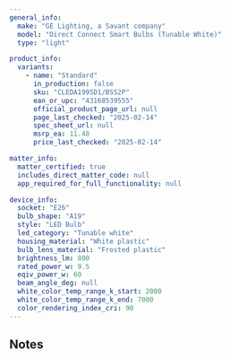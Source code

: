 ```yaml
---
general_info:
  make: "GE Lighting, a Savant company"
  model: "Direct Connect Smart Bulbs (Tunable White)"
  type: "light"

product_info:
  variants:
    - name: "Standard"
      in_production: false
      sku: "CLEDA199SD1/BSS2P"
      ean_or_upc: "43168539555"
      official_product_page_url: null
      page_last_checked: "2025-02-14"
      spec_sheet_url: null
      msrp_ea: 11.48
      price_last_checked: "2025-02-14"

matter_info:
  matter_certified: true
  includes_direct_matter_code: null
  app_required_for_full_functionality: null

device_info:
  socket: "E26"
  bulb_shape: "A19"
  style: "LED Bulb"
  led_category: "Tunable white"
  housing_material: "White plastic"
  bulb_lens_material: "Frosted plastic"
  brightness_lm: 800
  rated_power_w: 9.5
  eqiv_power_w: 60
  beam_angle_deg: null
  white_color_temp_range_k_start: 2000
  white_color_temp_range_k_end: 7000
  color_rendering_index_cri: 90
---
```


## Notes 